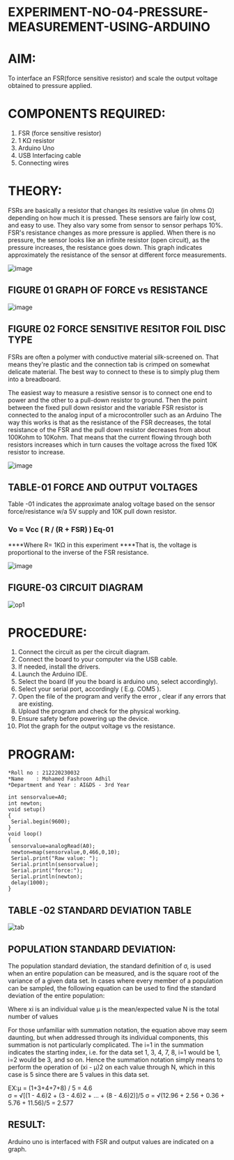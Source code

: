 # EXPERIMENT-NO-04-PRESSURE-MEASUREMENT-USING-ARDUINO

# AIM: 
To interface an FSR(force sensitive resistor) and scale the output voltage obtained to pressure applied.
 
# COMPONENTS REQUIRED:
1.	FSR  (force sensitive resistor)
2.	1 KΩ resistor 
3.	Arduino Uno 
4.	USB Interfacing cable 
5.	Connecting wires 

# THEORY: 
FSRs are basically a resistor that changes its resistive value (in ohms Ω) depending on how much it is pressed. These sensors are fairly low cost, and easy to use. They also vary some from sensor to sensor perhaps 10%. FSR's resistance changes as more pressure is applied. When there is no pressure, the sensor looks like an infinite resistor (open circuit), as the pressure increases, the resistance goes down. This graph indicates approximately the resistance of the sensor at different force measurements.

![image](https://user-images.githubusercontent.com/36288975/163532939-d6888ae1-4068-4d83-86a7-fc4c32d5179e.png)

## FIGURE 01 GRAPH OF FORCE vs RESISTANCE 

![image](https://user-images.githubusercontent.com/36288975/163532957-82d57567-a1c3-48c5-8a87-7ea66d6fca49.png)

## FIGURE 02 FORCE SENSITIVE RESITOR FOIL DISC TYPE  

FSRs are often a polymer with conductive material silk-screened on. That means they're plastic and the connection tab is crimped on somewhat delicate material. The best way to connect to these is to simply plug them into a breadboard.

The easiest way to measure a resistive sensor is to connect one end to power and the other to a pull-down resistor to ground. Then the point between the fixed pull down resistor and the variable FSR resistor is connected to the analog input of a microcontroller such as an Arduino The way this works is that as the resistance of the FSR decreases, the total resistance of the FSR and the pull down resistor decreases from about 100Kohm to 10Kohm. That means that the current flowing through both resistors increases which in turn causes the voltage across the fixed 10K resistor to increase.

![image](https://user-images.githubusercontent.com/36288975/163532972-2b909551-12c9-485d-adb1-d1e988d557bd.png)

## TABLE-01 FORCE AND OUTPUT VOLTAGES
	
Table -01 indicates the approximate analog voltage based on the sensor force/resistance w/a 5V supply and 10K pull down resistor.

### Vo = Vcc ( R / (R + FSR) ) Eq-01

****Where R= 1KΩ in this experiment 
****That is, the voltage is proportional to the inverse of the FSR resistance.

![image](https://user-images.githubusercontent.com/36288975/163532979-a2a5cb5c-f495-442c-843e-bebb82737a35.png)

## FIGURE-03 CIRCUIT DIAGRAM
![op1](https://user-images.githubusercontent.com/93509383/189411946-60a79c5d-6f60-4db0-ba8a-544519d01f5a.png)

# PROCEDURE:
1.	Connect the circuit as per the circuit diagram.
2.	Connect the board to your computer via the USB cable.
3.	If needed, install the drivers.
4.	Launch the Arduino IDE.
5.	Select the board (If you the board is arduino uno, select accordingly).
6.	Select your serial port, accordingly ( E.g. COM5 ).
7.	Open the file of the program  and verify the error , clear if any errors that are existing.
8.	Upload the program and check for the physical working. 
9.	Ensure safety before powering up the device.
10.	Plot the graph for the output voltage vs the resistance.

# PROGRAM:
``` 
*Roll no : 212220230032
*Name    : Mohamed Fashroon Adhil
*Department and Year : AI&DS - 3rd Year
```


```
int sensorvalue=A0;
int newton;
void setup()
{
 Serial.begin(9600);  
}
void loop()
{
 sensorvalue=analogRead(A0);
 newton=map(sensorvalue,0,466,0,10);
 Serial.print("Raw value: ");
 Serial.println(sensorvalue);
 Serial.print("force:");
 Serial.println(newton);
 delay(1000);
}
```

## TABLE -02 STANDARD DEVIATION TABLE

![tab](https://user-images.githubusercontent.com/93509383/189410936-9288d350-f97c-4b04-9033-8654ff2cb81e.png)


## POPULATION STANDARD DEVIATION:
The population standard deviation, the standard definition of σ, is used when an entire population can be measured, and is the square root of the variance of a given data set. In cases where every member of a population can be sampled, the following equation can be used to find the standard deviation of the entire population:

Where
xi is an individual value
μ is the mean/expected value
N is the total number of values

For those unfamiliar with summation notation, the equation above may seem daunting, but when addressed through its individual components, this summation is not particularly complicated. The i=1 in the summation indicates the starting index, i.e. for the data set 1, 3, 4, 7, 8, i=1 would be 1, i=2 would be 3, and so on. Hence the summation notation simply means to perform the operation of (xi - μ)2 on each value through N, which in this case is 5 since there are 5 values in this data set.

EX:μ = (1+3+4+7+8) / 5 = 4.6        
σ = √[(1 - 4.6)2 + (3 - 4.6)2 + ... + (8 - 4.6)2)]/5
σ = √(12.96 + 2.56 + 0.36 + 5.76 + 11.56)/5 = 2.577

## RESULT:
Arduino uno is interfaced with FSR and output values are indicated on a graph.

